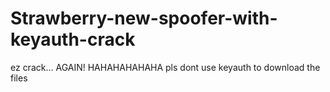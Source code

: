 # Strawberry-new-spoofer-with-keyauth-crack
ez crack... AGAIN! HAHAHAHAHAHA pls dont use keyauth to download the files
